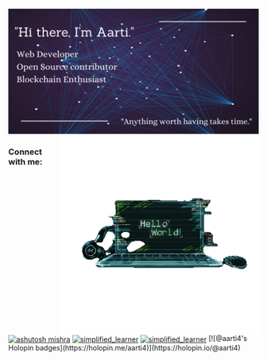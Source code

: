 ![banner (1)](https://github.com/A-arti/A-arti/blob/091a8b0f0232c044db9234e825839850075b4b3d/profile%20banner%20(1).png)
<img align="right" alt="coding" width="400" src="https://github.com/A-arti/A-arti/blob/170f8db87b08f9699b28d9a6f19282420c597312/coder-unscreen.gif">



<h3 align="left">Connect with me:</h3>
<p align="left">
<a href="https://www.linkedin.com/in/aarti-20svt21/" target="blank"><img align="center" src="https://raw.githubusercontent.com/rahuldkjain/github-profile-readme-generator/master/src/images/icons/Social/linked-in-alt.svg" alt="ashutosh mishra" height="30" width="40" /></a>
<a href="https://instagram.com/its_a.rt._?igshid=OGQ5ZDc2ODk2ZA==" target="blank"><img align="center" src="https://raw.githubusercontent.com/rahuldkjain/github-profile-readme-generator/master/src/images/icons/Social/instagram.svg" alt="simplified_learner" height="30" width="40" /></a>
<a href="https://twitter.com/aart1_ee" target="blank"><img align="center" src="https://raw.githubusercontent.com/rahuldkjain/github-profile-readme-generator/master/src/images/icons/Social/twitter.svg" alt="simplified_learner" height="30" width="40" /></a>
[![@aarti4's Holopin badges](https://holopin.me/aarti4)](https://holopin.io/@aarti4)


<!--
**A-arti/A-arti** is a ✨ _special_ ✨ repository because its `README.md` (this file) appears on your GitHub profile.

Here are some ideas to get you started:

- 🔭 I’m currently working on ...
- 🌱 I’m currently learning ...
- 👯 I’m looking to collaborate on ...
- 🤔 I’m looking for help with ...
- 💬 Ask me about ...
- 📫 How to reach me: ...
- 😄 Pronouns: ...
- ⚡ Fun fact: ...
-->
